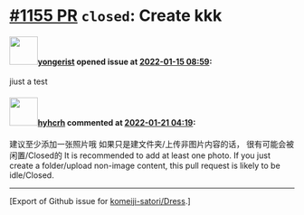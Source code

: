 # [\#1155 PR](https://github.com/komeiji-satori/Dress/pull/1155) `closed`: Create kkk

#### <img src="https://avatars.githubusercontent.com/u/90500425?u=f3cd6389cafa266082cb2e35f4f7500816ec42ec&v=4" width="50">[yongerist](https://github.com/yongerist) opened issue at [2022-01-15 08:59](https://github.com/komeiji-satori/Dress/pull/1155):

jiust a test

#### <img src="https://avatars.githubusercontent.com/u/76899134?u=f248ed6c5a59281613b8ded9172a03b632a53986&v=4" width="50">[hyhcrh](https://github.com/hyhcrh) commented at [2022-01-21 04:19](https://github.com/komeiji-satori/Dress/pull/1155#issuecomment-1018162490):

建议至少添加一张照片哦
如果只是建文件夹/上传非图片内容的话，
很有可能会被闲置/Closed的
It is recommended to add at least one photo.
If you just create a folder/upload non-image content,
this pull request is likely to be idle/Closed.


-------------------------------------------------------------------------------



[Export of Github issue for [komeiji-satori/Dress](https://github.com/komeiji-satori/Dress).]
